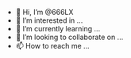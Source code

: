 - 👋 Hi, I’m @666LX
- 👀 I’m interested in ...
- 🌱 I’m currently learning ...
- 💞️ I’m looking to collaborate on ...
- 📫 How to reach me ...

<!---
666LX/666LX is a ✨ special ✨ repository because its `README.md` (this file) appears on your GitHub profile.
You can click the Preview link to take a look at your changes.
--->
